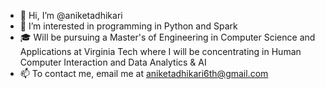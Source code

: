 - 👋 Hi, I’m @aniketadhikari
- 👀 I’m interested in programming in Python and Spark
- 🎓 Will be pursuing a Master's of Engineering in Computer Science and Applications at Virginia Tech where I will be concentrating in Human Computer Interaction and Data Analytics & AI
- 📫 To contact me, email me at aniketadhikari6th@gmail.com

<!---
aniketadhikari/aniketadhikari is a ✨ special ✨ repository because its `README.md` (this file) appears on your GitHub profile.
You can click the Preview link to take a look at your changes.
--->
